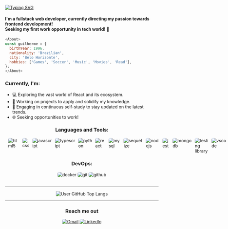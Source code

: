 [![Typing SVG](https://readme-typing-svg.herokuapp.com/?color=1EC75B&size=35&center=true&vCenter=true&width=1000&lines=Hi+👋,+I'm+Guilherme+Valgas!;Welcome+to+my+github+:%29)](https://git.io/typing-svg)&nbsp;

<h4>I'm a fullstack web developer, currently directing my passion towards frontend development! <br>Seeking my first work opportunity in tech world! 🚀</h4>

```javascript
<About>
const guilherme = {
  birthYear: 1996,
  nationality: 'Brazilian',
  city: 'Belo Horizonte',
  hobbies: ['Games', 'Soccer', 'Music', 'Movies', 'Read'],
};
</About>
```

<h3>Currently, I'm:</h3>

- 💻 Exploring the vast world of React and its ecosystem.
- 🚀 Working on projects to apply and solidify my knowledge.
- 📖 Engaging in continuous self-study to stay updated on the latest trends.
- 🌐 Seeking opportunities to work!

<h3 align="center">Languages and Tools:</h3>
<div style="display: flex; gap: 10px; justify-content: space-around"><br>
    <img style="border-radius: 5px" style="" align="center" alt="html5" src="https://img.shields.io/badge/HTML5-E34F26?style=for-the-badge&logo=html5&logoColor=white"/>
    <img style="border-radius: 5px" align="center" alt="css" src="https://img.shields.io/badge/CSS3-1572B6?style=for-the-badge&logo=css3&logoColor=white"/>
    <img style="border-radius: 5px" align="center" alt="javascript" src="https://img.shields.io/badge/JavaScript-F7DF1E?style=for-the-badge&logo=javascript&logoColor=black"/>
    <img style="border-radius: 5px" align="center" alt="typescript" src="https://img.shields.io/badge/TypeScript-007ACC?style=for-the-badge&logo=typescript&logoColor=white"/>
    <img style="border-radius: 5px" align="center" alt="python" src="https://img.shields.io/badge/Python-14354C?style=for-the-badge&logo=python&logoColor=white"/>
    <img style="border-radius: 5px" align="center" alt="react" src="https://img.shields.io/badge/React-20232A?style=for-the-badge&logo=react&logoColor=61DAFB"/>
    <img style="border-radius: 5px" align="center" alt="mysql" src="https://img.shields.io/badge/MySQL-005C84?style=for-the-badge&logo=mysql&logoColor=white"/>
    <img style="border-radius: 5px" align="center" alt="sequelize" src="https://img.shields.io/badge/sequelize-323330?style=for-the-badge&logo=sequelize&logoColor=blue"/>
    <img style="border-radius: 5px" align="center" alt="nodejs" src="https://img.shields.io/badge/Node.js-43853D?style=for-the-badge&logo=node.js&logoColor=white"/>
    <img style="border-radius: 5px" align="center" alt="jest" src="https://img.shields.io/badge/Jest-323330?style=for-the-badge&logo=Jest&logoColor=white"/>
    <img style="border-radius: 5px" align="center" alt="mongodb" src="https://img.shields.io/badge/MongoDB-4EA94B?style=for-the-badge&logo=mongodb&logoColor=white">
    <img style="border-radius: 5px" align="center" alt="testing library" src="https://img.shields.io/badge/testing%20library-323330?style=for-the-badge&logo=testing-library&logoColor=red"> 
    <img style="border-radius: 5px" align="center" alt="vscode" src="https://img.shields.io/badge/Visual_Studio_Code-0078D4?style=for-the-badge&logo=visual%20studio%20code&logoColor=white">
    <img style="border-radius: 5px" align="center" alt="vscode" src="https://img.shields.io/badge/Figma-F24E1E?style=for-the-badge&logo=figma&logoColor=white">
    <img style="border-radius: 5px" align="center" alt="vscode" src="https://img.shields.io/badge/Trello-0052CC?style=for-the-badge&logo=trello&logoColor=white">
</div>

<h3 align="center">DevOps:</h3>
<div align="center">
<img style="border-radius: 5px" align="center" alt="docker" src="https://img.shields.io/badge/Docker-2CA5E0?style=for-the-badge&logo=docker&logoColor=white">
<img style="border-radius: 5px" align="center" alt="git" src="https://img.shields.io/badge/GIT-E44C30?style=for-the-badge&logo=git&logoColor=white">
<img style="border-radius: 5px" align="center" alt="github" src="https://img.shields.io/badge/GitHub-100000?style=for-the-badge&logo=github&logoColor=white">
</div>
<br>

---

<div align="center">

![User GitHub Top Langs](https://github-readme-stats.vercel.app/api/top-langs/?username=gui-valgas&layout=compact&hide_border=true&title_color=00bfbf&text_color=00bfbf&bg_color=1C1C1C)
</div>

---


<div align="center"> 
  <h3>Reach me out</h3>  
  <a target="_blank" rel="noopener" href="mailto:guilhermehvalgas@gmail.com" title="Gmail"><img style="border-radius: 5px"  src="https://img.shields.io/badge/Gmail-D14836?style=for-the-badge&logo=gmail&logoColor=white" alt="Gmail"/></a><a rel="noopener" href="https://www.linkedin.com/in/guilherme-valgas/"  target="_blank" title="LinkedIn">  <img style="border-radius: 5px"  src="https://img.shields.io/badge/LinkedIn-0077B5?style=for-the-badge&logo=linkedin&logoColor=white" alt="LinkedIn"/></a>
</div>

